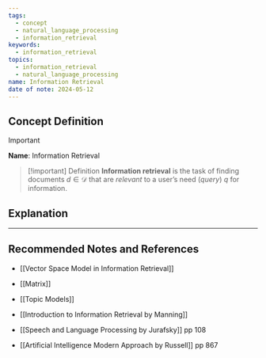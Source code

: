 ```yaml
---
tags:
  - concept
  - natural_language_processing
  - information_retrieval
keywords:
  - information_retrieval
topics:
  - information_retrieval
  - natural_language_processing
name: Information Retrieval
date of note: 2024-05-12
---
```


## Concept Definition

>[!important]
>**Name**: Information Retrieval

>[!important] Definition
>**Information retrieval** is the task of finding documents $d\in \mathcal{D}$ that are *relevant* to a user’s need (*query*) $q$ for   information.


## Explanation





-----------
##  Recommended Notes and References

- [[Vector Space Model in Information Retrieval]]
- [[Matrix]]
- [[Topic Models]]


- [[Introduction to Information Retrieval by Manning]]
- [[Speech and Language Processing by Jurafsky]] pp 108
- [[Artificial Intelligence Modern Approach by Russell]] pp 867